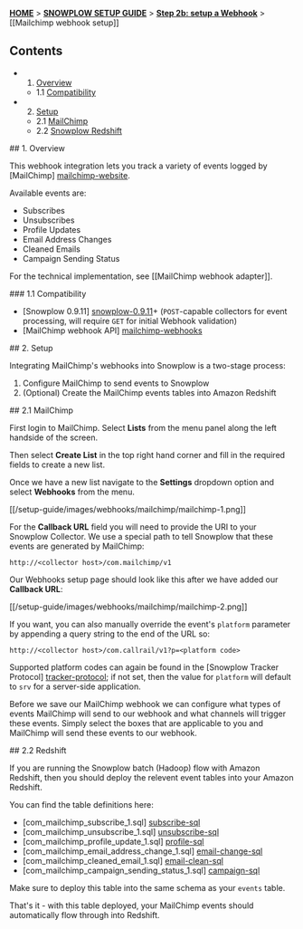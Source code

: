 <a name="top" />

[**HOME**](Home) > [**SNOWPLOW SETUP GUIDE**](Setting-up-Snowplow) > [**Step 2b: setup a Webhook**](Setting-up-a-webhook) > [[Mailchimp webhook setup]]

## Contents

- 1. [Overview](#overview)  
  - 1.1 [Compatibility](#compat)
- 2. [Setup](#setup)
  - 2.1 [MailChimp](#setup-mailchimp)
  - 2.2 [Snowplow Redshift](#setup-redshift)

<a name="overview" />
## 1. Overview

This webhook integration lets you track a variety of events logged by [MailChimp] [mailchimp-website].

Available events are:

- Subscribes
- Unsubscribes
- Profile Updates
- Email Address Changes
- Cleaned Emails
- Campaign Sending Status

For the technical implementation, see [[MailChimp webhook adapter]].

<a name="compat" />
### 1.1 Compatibility

* [Snowplow 0.9.11] [snowplow-0.9.11]+ (`POST`-capable collectors for event processing, will require `GET` for initial Webhook validation)
* [MailChimp webhook API] [mailchimp-webhooks]

<a name="setup" />
## 2. Setup

Integrating MailChimp's webhooks into Snowplow is a two-stage process:

1. Configure MailChimp to send events to Snowplow
2. (Optional) Create the MailChimp events tables into Amazon Redshift

<a name="setup-mailchimp" />
## 2.1 MailChimp

First login to MailChimp. Select **Lists** from the menu panel along the left handside of the screen.  

Then select **Create List** in the top right hand corner and fill in the required fields to create a new list.

Once we have a new list navigate to the **Settings** dropdown option and select **Webhooks** from the menu.

[[/setup-guide/images/webhooks/mailchimp/mailchimp-1.png]]

For the **Callback URL** field you will need to provide the URI to your Snowplow Collector.  We use a special path to tell Snowplow that these events are generated by MailChimp:

```
http://<collector host>/com.mailchimp/v1
```

Our Webhooks setup page should look like this after we have added our **Callback URL**:

[[/setup-guide/images/webhooks/mailchimp/mailchimp-2.png]]

If you want, you can also manually override the event's `platform` parameter by appending a query string to the end of the URL so:

```
http://<collector host>/com.callrail/v1?p=<platform code>
```

Supported platform codes can again be found in the [Snowplow Tracker Protocol] [tracker-protocol]; if not set, then the value for `platform` will default to `srv` for a server-side application.

Before we save our MailChimp webhook we can configure what types of events MailChimp will send to our webhook and what channels will trigger these events.  Simply select the boxes that are applicable to you and MailChimp will send these events to our webhook.

<a name="setup-redshift" />
## 2.2 Redshift

If you are running the Snowplow batch (Hadoop) flow with Amazon Redshift, then you should deploy the relevent event tables into your Amazon Redshift.

You can find the table definitions here:

* [com_mailchimp_subscribe_1.sql] [subscribe-sql]
* [com_mailchimp_unsubscribe_1.sql] [unsubscribe-sql]
* [com_mailchimp_profile_update_1.sql] [profile-sql]
* [com_mailchimp_email_address_change_1.sql] [email-change-sql]
* [com_mailchimp_cleaned_email_1.sql] [email-clean-sql]
* [com_mailchimp_campaign_sending_status_1.sql] [campaign-sql]

Make sure to deploy this table into the same schema as your `events` table.

That's it - with this table deployed, your MailChimp events should automatically flow through into Redshift.

[mailchimp-website]: http://mailchimp.com/
[mailchimp-webhooks]: http://apidocs.mailchimp.com/webhooks/
[snowplow-0.9.11]: https://github.com/snowplow/snowplow/releases/tag/0.9.11
[tracker-protocol]: https://github.com/snowplow/snowplow/wiki/snowplow-tracker-protocol#1-common-parameters-platform-and-event-independent

[subscribe-sql]: https://github.com/snowplow/snowplow/tree/master/4-storage/redshift-storage/sql/com.mailchimp/subscribe.sql
[unsubscribe-sql]: https://github.com/snowplow/snowplow/tree/master/4-storage/redshift-storage/sql/com.mailchimp/unsubscribe.sql
[profile-sql]: https://github.com/snowplow/snowplow/tree/master/4-storage/redshift-storage/sql/com.mailchimp/profile_update.sql
[email-change-sql]: https://github.com/snowplow/snowplow/tree/master/4-storage/redshift-storage/sql/com.mailchimp/email_address_change.sql
[email-clean-sql]: https://github.com/snowplow/snowplow/tree/master/4-storage/redshift-storage/sql/com.mailchimp/cleaned_email.sql
[campaign-sql]: https://github.com/snowplow/snowplow/tree/master/4-storage/redshift-storage/sql/com.mailchimp/campaign_sending_status.sql
